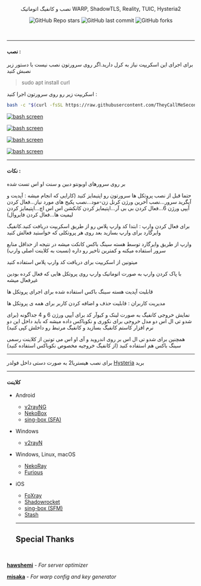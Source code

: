<div align="center">
نصب و کانفیگ اتوماتیک WARP, ShadowTLS, Reality, TUIC, Hysteria2



![GitHub Repo stars](https://img.shields.io/github/stars/TheyCallMeSecond/config-examples?style=for-the-badge&color=cba6f7) ![GitHub last commit](https://img.shields.io/github/last-commit/TheyCallMeSecond/config-examples?style=for-the-badge&color=b4befe) ![GitHub forks](https://img.shields.io/github/forks/TheyCallMeSecond/config-examples?style=for-the-badge&color=cba6f7)


<br/>
</div>

------------

#### نصب :


 برای اجرای این اسکریپت نیاز به کرل دارید.اگر روی سرورتون نصب نیست با دستور زیر نصبش کنید

>sudo apt install curl 


 اسکریپت زیر رو روی سرورتون اجرا کنید : 


```bash
bash -c "$(curl -fsSL https://raw.githubusercontent.com/TheyCallMeSecond/config-examples/main/Sing-Box_Config_Installer/Menu-Selector.sh)"
```
[![bash screen](https://github.com/TheyCallMeSecond/config-examples/blob/main/img/29.png?raw=true "bash screen")](https://github.com/TheyCallMeSecond/config-examples/blob/main/img/29.png?raw=true "bash screen")

[![bash screen](https://github.com/TheyCallMeSecond/config-examples/blob/main/img/30.png?raw=true "bash screen")](https://github.com/TheyCallMeSecond/config-examples/blob/main/img/30.png?raw=true "bash screen")

[![bash screen](https://github.com/TheyCallMeSecond/config-examples/blob/main/img/31.png?raw=true "bash screen")](https://github.com/TheyCallMeSecond/config-examples/blob/main/img/31.png?raw=true "bash screen")

[![bash screen](https://github.com/TheyCallMeSecond/config-examples/blob/main/img/32.png?raw=true "bash screen")](https://github.com/TheyCallMeSecond/config-examples/blob/main/img/32.png?raw=true "bash screen")

------------

#### نکات :

 بر روی سرور‌های اوبونتو دبین و سنت او اس تست شده

 حتما قبل از نصب پروتکل ها سرورتون رو اپتیمایز کنید (کارایی که انجام میشه : آپدیت و آپگرید سرور...نصب آخرین ورژن کرنل زن-مود...نصب پکیج های مورد نیاز...فعال کردن آیپی ورژن 6...فعال   کردن بی بی آر...اپتیمایز کردن کانکشن اس اس اچ...اپتیمایز کردن لیمیت ها...فعال کردن فایروال)
 

 برای فعال کردن وارپ : ابتدا کد وارپ پلاس رو از طریق اسکریپت دریافت کنید.کانفیگ وایرگارد برای وارپ بسازید بعد روی هر پروتکلی که خواستید فعالش کنید

 وارپ از طریق وایرگارد توسط هسته سینگ باکس کانکت میشه در نتیجه از حداقل منابع سرور استفاده میکنه و کمترین تاخیر رو داره (نسبت به کلاینت اصلی وارپ)

 میتونین از اسکریپت برای دریافت کد وارپ پلاس  استفاده کنید

 با پاک کردن وارپ به صورت اتوماتیک وارپ روی پروتکل هایی که فعال کرده بودین غیرفعال میشه

 قابلیت آپدیت هسته سینگ باکس استفاده شده برای اجرای پروتکل ها

 مدیریت کاربران : قابلیت حذف و اضافه کردن کاربر برای همه ی پروتکل ها

 نمایش خروجی کانفیگ به صورت لینک و کیو‌آر کد برای آیپی ورژن 6 و 4 جداگونه (برای شدو تی ال اس دو مدل خروجی برای نکوری و نکوباکس داده میشه که باید داخل این دو نرم افزار کاستم کانفیگ     بسازید و کانفیگ مرتبط رو داخلش کپی کنید)

 همچنین برای شدو تی ال اس  بر روی اندروید و آی او اس می تونین از کلاینت رسمی سینگ باکس هم استفاده کنید (از کانفیگ خروجیه مخصوص نکوباکس استفاده کنید)



------------
برای نصب هیستریا2 به صورت دستی داخل فولدر [Hysteria](https://github.com/TheyCallMeSecond/config-examples/tree/main/Hysteria "Hysteria") برید


------------


#### کلاینت
- Android
  - [v2rayNG](https://github.com/2dust/v2rayNg/releases)
  - [NekoBox](https://github.com/MatsuriDayo/NekoBoxForAndroid/releases)
  - [sing-box (SFA)](https://github.com/SagerNet/sing-box/releases)
- Windows
  - [v2rayN](https://github.com/2dust/v2rayN/releases)
- Windows, Linux, macOS
  - [NekoRay](https://github.com/MatsuriDayo/nekoray/releases)
  - [Furious](https://github.com/LorenEteval/Furious/releases)
- iOS
  - [FoXray](https://apps.apple.com/app/foxray/id6448898396)
  - [Shadowrocket](https://apps.apple.com/app/shadowrocket/id932747118)
  - [sing-box (SFM)](https://github.com/SagerNet/sing-box/releases)
  - [Stash](https://apps.apple.com/app/stash/id1596063349)

  ------------
 
  ## Special Thanks

<br>

   **[hawshemi]** - *For server optimizer*

   **[misaka]** - *For warp config and key generator*

<!----------------------------------{ Thanks }--------------------------------->

[hawshemi]: https://github.com/hawshemi/Linux-Optimizer
[misaka]: https://replit.com/@misaka-blog/warpgo-profile-generator



